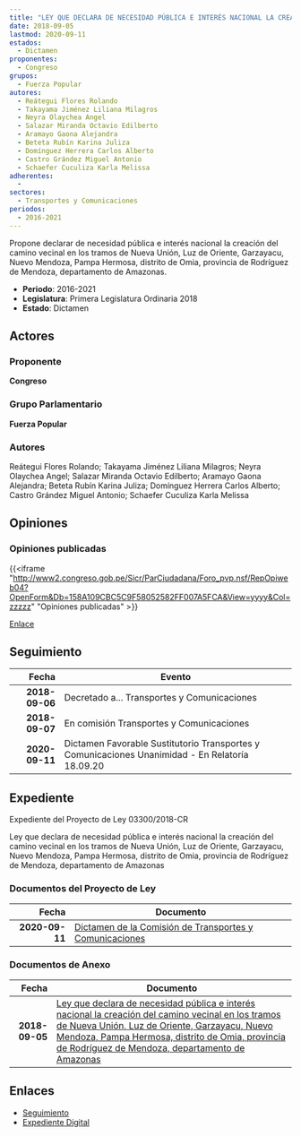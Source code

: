 ```yaml
---
title: "LEY QUE DECLARA DE NECESIDAD PÚBLICA E INTERÉS NACIONAL LA CREACIÓN DEL CAMINO VECINAL EN LOS TRAMOS DE NUEVA UNIÓN, LUZ DE ORIENTE, GARZAYACU, NUEVO MENDOZA, PAMPA HERMOSA, DISTRITO DE OMIA, PROVINCIA DE RODRÍGUEZ DE MENDOZA, DEPARTAMENTO DE AMAZONAS"
date: 2018-09-05
lastmod: 2020-09-11
estados: 
  - Dictamen
proponentes: 
  - Congreso
grupos: 
  - Fuerza Popular
autores: 
  - Reátegui Flores Rolando
  - Takayama Jiménez Liliana Milagros
  - Neyra Olaychea Angel
  - Salazar Miranda Octavio Edilberto
  - Aramayo Gaona Alejandra
  - Beteta Rubín Karina Juliza
  - Domínguez Herrera Carlos Alberto
  - Castro Grández Miguel Antonio
  - Schaefer Cuculiza Karla Melissa
adherentes: 
  - 
sectores: 
  - Transportes y Comunicaciones
periodos: 
  - 2016-2021
---
```


Propone declarar de necesidad pública e interés nacional la creación del camino vecinal en los tramos de Nueva Unión, Luz de Oriente, Garzayacu, Nuevo Mendoza, Pampa Hermosa, distrito de Omia, provincia de Rodríguez de Mendoza, departamento de Amazonas.

- **Periodo**: 2016-2021
- **Legislatura**: Primera Legislatura Ordinaria 2018
- **Estado**: Dictamen

## Actores

### Proponente

**Congreso**

### Grupo Parlamentario

**Fuerza Popular**

### Autores

Reátegui Flores Rolando; Takayama Jiménez Liliana Milagros; Neyra Olaychea Angel; Salazar Miranda Octavio Edilberto; Aramayo Gaona Alejandra; Beteta Rubín Karina Juliza; Domínguez Herrera Carlos Alberto; Castro Grández Miguel Antonio; Schaefer Cuculiza Karla Melissa


## Opiniones

### Opiniones publicadas

{{<iframe "http://www2.congreso.gob.pe/Sicr/ParCiudadana/Foro_pvp.nsf/RepOpiweb04?OpenForm&Db=158A109CBC5C9F58052582FF007A5FCA&View=yyyy&Col=zzzzz" "Opiniones publicadas" >}}

[Enlace](http://www2.congreso.gob.pe/Sicr/ParCiudadana/Foro_pvp.nsf/RepOpiweb04?OpenForm&Db=158A109CBC5C9F58052582FF007A5FCA&View=yyyy&Col=zzzzz)

## Seguimiento

| Fecha | Evento |
|------:|--------|
| **2018-09-06** | Decretado a... Transportes y Comunicaciones|
| **2018-09-07** | En comisión Transportes y Comunicaciones|
| **2020-09-11** | Dictamen Favorable Sustitutorio Transportes y Comunicaciones Unanimidad - En Relatoría 18.09.20|


## Expediente

Expediente del Proyecto de Ley 03300/2018-CR

Ley que declara de necesidad pública e interés nacional la creación del camino vecinal en los tramos de Nueva Unión, Luz de Oriente, Garzayacu, Nuevo Mendoza, Pampa Hermosa, distrito de Omia, provincia de Rodríguez de Mendoza, departamento de Amazonas


### Documentos del Proyecto de Ley

| Fecha | Documento |
|------:|--------|
| **2020-09-11** | [Dictamen de la Comisión de Transportes y Comunicaciones](http://www.leyes.congreso.gob.pe/Documentos/2016_2021/Dictamenes/Proyectos_de_Ley/03300DC23MAY-20200911.pdf) |

### Documentos de Anexo

| Fecha | Documento |
|------:|--------|
| **2018-09-05** | [Ley que declara de necesidad pública e interés nacional la creación del camino vecinal en los tramos de Nueva Unión, Luz de Oriente, Garzayacu, Nuevo Mendoza, Pampa Hermosa, distrito de Omia, provincia de Rodríguez de Mendoza, departamento de Amazonas](http://www.leyes.congreso.gob.pe/Documentos/2016_2021/Proyectos_de_Ley_y_de_Resoluciones_Legislativas/PL0330020180905.PDF) |

## Enlaces 

- [Seguimiento](http://www2.congreso.gob.pe/Sicr/TraDocEstProc/CLProLey2016.nsf/f7fff46988ca05b1052578e100829cc7/2249a4a8e8d9bfdb052582ff007acdf7?OpenDocument)
- [Expediente Digital](http://www2.congreso.gob.pe/Sicr/TraDocEstProc/CLProLey2016.nsf/f7fff46988ca05b1052578e100829cc7/2249a4a8e8d9bfdb052582ff007acdf7?OpenDocument&Click=05257FB7005EB655.eb71d0cf91d8294e05256cdf006b5706/$Body/0.1C6C)
